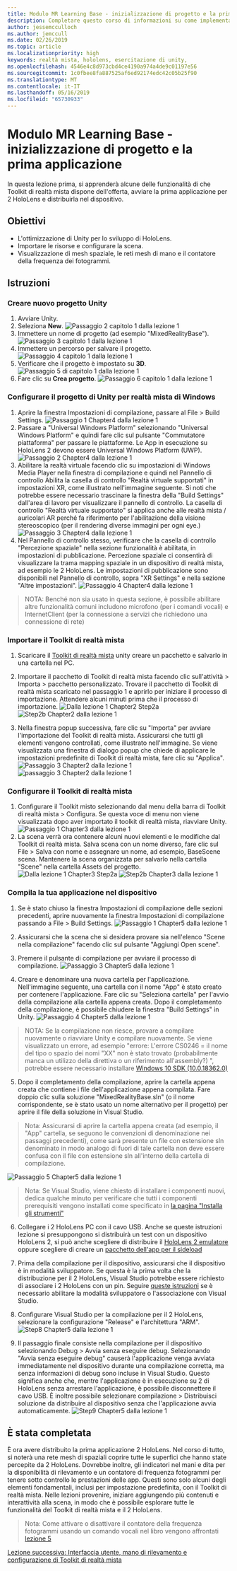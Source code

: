 ```yaml
---
title: Modulo MR Learning Base - inizializzazione di progetto e la prima applicazione
description: Completare questo corso di informazioni su come implementare il riconoscimento di volti di Azure all'interno di un'applicazione di realtà mista.
author: jessemcculloch
ms.author: jemccull
ms.date: 02/26/2019
ms.topic: article
ms.localizationpriority: high
keywords: realtà mista, hololens, esercitazione di unity,
ms.openlocfilehash: 4546e4c8d973cbd4ce4190a974a4de9c01197e56
ms.sourcegitcommit: 1c0fbee8fa887525af6ed92174edc42c05b25f90
ms.translationtype: MT
ms.contentlocale: it-IT
ms.lasthandoff: 05/16/2019
ms.locfileid: "65730933"
---
```

# <a name="mr-learning-base-module---project-initialization-and-first-application"></a>Modulo MR Learning Base - inizializzazione di progetto e la prima applicazione

In questa lezione prima, si apprenderà alcune delle funzionalità di che Toolkit di realtà mista dispone dell'offerta, avviare la prima applicazione per 2 HoloLens e distribuirla nel dispositivo.

## <a name="objectives"></a>Obiettivi

* L'ottimizzazione di Unity per lo sviluppo di HoloLens.
* Importare le risorse e configurare la scena.
* Visualizzazione di mesh spaziale, le reti mesh di mano e il contatore della frequenza dei fotogrammi.

## <a name="instructions"></a>Istruzioni

### <a name="create-new-unity-project"></a>Creare nuovo progetto Unity

1. Avviare Unity.
2. Seleziona **New**.
![Passaggio 2 capitolo 1 dalla lezione 1](images/Lesson1Chapter1Step2.JPG)
3. Immettere un nome di progetto (ad esempio "MixedRealityBase").
![Passaggio 3 capitolo 1 dalla lezione 1](images/Lesson1Chapter1Step3.JPG)
4. Immettere un percorso per salvare il progetto.
![Passaggio 4 capitolo 1 dalla lezione 1](images/Lesson1Chapter1Step4.JPG)
5. Verificare che il progetto è impostato su **3D**.
![Passaggio 5 di capitolo 1 dalla lezione 1](images/Lesson1Chapter1Step5.JPG)
6. Fare clic su **Crea progetto**.
![Passaggio 6 capitolo 1 dalla lezione 1](images/Lesson1Chapter1Step6.JPG)

### <a name="configure-the-unity-project-for-windows-mixed-reality"></a>Configurare il progetto di Unity per realtà mista di Windows

1. Aprire la finestra Impostazioni di compilazione, passare al File > Build Settings.
![Passaggio 1 Chapter4 dalla lezione 1](images/Lesson1Chapter4Step1.JPG)
2. Passare a "Universal Windows Platform" selezionando "Universal Windows Platform" e quindi fare clic sul pulsante "Commutatore piattaforma" per passare le piattaforme. Le App in esecuzione su HoloLens 2 devono essere Universal Windows Platform (UWP).
![Passaggio 2 Chapter4 dalla lezione 1](images/Lesson1Chapter4Step2.JPG)
3. Abilitare la realtà virtuale facendo clic su impostazioni di Windows Media Player nella finestra di compilazione e quindi nel Pannello di controllo Abilita la casella di controllo "Realtà virtuale supportati" in impostazioni XR, come illustrato nell'immagine seguente. Si noti che potrebbe essere necessario trascinare la finestra della "Build Settings" dall'area di lavoro per visualizzare il pannello di controllo. La casella di controllo "Realtà virtuale supportato" si applica anche alle realtà mista / auricolari AR perché fa riferimento per l'abilitazione della visione stereoscopico (per il rendering diverse immagini per ogni eye.) ![Passaggio 3 Chapter4 dalla lezione 1](images/Lesson1Chapter4Step3.JPG)
4. Nel Pannello di controllo stesso, verificare che la casella di controllo "Percezione spaziale" nella sezione funzionalità è abilitata, in impostazioni di pubblicazione. Percezione spaziale ci consentirà di visualizzare la trama mapping spaziale in un dispositivo di realtà mista, ad esempio le 2 HoloLens. Le impostazioni di pubblicazione sono disponibili nel Pannello di controllo, sopra "XR Settings" e nella sezione "Altre impostazioni".
![Passaggio 4 Chapter4 dalla lezione 1](images/Lesson1Chapter4Step4.JPG)

> NOTA: Benché non sia usato in questa sezione, è possibile abilitare altre funzionalità comuni includono microfono (per i comandi vocali) e InternetClient (per la connessione a servizi che richiedono una connessione di rete)

### <a name="import-the-mixed-reality-toolkit"></a>Importare il Toolkit di realtà mista

1. Scaricare il [Toolkit di realtà mista](https://github.com/Microsoft/MixedRealityToolkit-Unity/releases/download/v2.0.0-RC1/Microsoft.MixedReality.Toolkit.Unity.Foundation-v2.0.0-RC1.unitypackage) unity creare un pacchetto e salvarlo in una cartella nel PC.

2. Importare il pacchetto di Toolkit di realtà mista facendo clic sull'attività > Importa > pacchetto personalizzato. Trovare il pacchetto di Toolkit di realtà mista scaricato nel passaggio 1 e aprirlo per iniziare il processo di importazione. Attendere alcuni minuti prima che il processo di importazione.
    ![Dalla lezione 1 Chapter2 Step2a](images/Lesson1Chapter2Step2a.JPG) ![Step2b Chapter2 dalla lezione 1](images/Lesson1Chapter2Step2b.JPG)

3. Nella finestra popup successiva, fare clic su "Importa" per avviare l'importazione del Toolkit di realtà mista. Assicurarsi che tutti gli elementi vengono controllati, come illustrato nell'immagine. Se viene visualizzata una finestra di dialogo popup che chiede di applicare le impostazioni predefinite di Toolkit di realtà mista, fare clic su "Applica".
    ![Passaggio 3 Chapter2 dalla lezione 1](images/Lesson1Chapter2Step3.JPG) ![passaggio 3 Chapter2 dalla lezione 1](images/Lesson1Chapter2Step3b.JPG)

### <a name="configure-the-mixed-reality-toolkit"></a>Configurare il Toolkit di realtà mista

1. Configurare il Toolkit misto selezionando dal menu della barra di Toolkit di realtà mista > Configura. Se questa voce di menu non viene visualizzata dopo aver importato il toolkit di realtà mista, riavviare Unity.
![Passaggio 1 Chapter3 dalla lezione 1](images/Lesson1Chapter3Step1.JPG)
2. La scena verrà ora contenere alcuni nuovi elementi e le modifiche dal Toolkit di realtà mista. Salva scena con un nome diverso, fare clic sul File > Salva con nome e assegnare un nome, ad esempio, BaseScene scena. Mantenere la scena organizzata per salvarlo nella cartella "Scene" nella cartella Assets del progetto.
![Dalla lezione 1 Chapter3 Step2a](images/Lesson1Chapter3Step2a.JPG)
![Step2b Chapter3 dalla lezione 1](images/Lesson1Chapter3Step2b.JPG)

### <a name="build-your-application-to-your-device"></a>Compila la tua applicazione nel dispositivo

1. Se è stato chiuso la finestra Impostazioni di compilazione delle sezioni precedenti, aprire nuovamente la finestra Impostazioni di compilazione passando a File > Build Settings.
    ![Passaggio 1 Chapter5 dalla lezione 1](images/Lesson1Chapter5Step1.JPG)

2. Assicurarsi che la scena che si desidera provare sia nell'elenco "Scene nella compilazione" facendo clic sul pulsante "Aggiungi Open scene".

3. Premere il pulsante di compilazione per avviare il processo di compilazione.
    ![Passaggio 3 Chapter5 dalla lezione 1](images/Lesson1Chapter5Step3.JPG)

4. Creare e denominare una nuova cartella per l'applicazione. Nell'immagine seguente, una cartella con il nome "App" è stato creato per contenere l'applicazione. Fare clic su "Seleziona cartella" per l'avvio della compilazione alla cartella appena creata. Dopo il completamento della compilazione, è possibile chiudere la finestra "Build Settings" in Unity. 
    ![Passaggio 4 Chapter5 dalla lezione 1](images/Lesson1Chapter5Step4.JPG)

  > NOTA: Se la compilazione non riesce, provare a compilare nuovamente o riavviare Unity e compilare nuovamente. Se viene visualizzato un errore, ad esempio "errore: L'errore CS0246 = il nome del tipo o spazio dei nomi "XX" non è stato trovato (probabilmente manca un utilizzo della direttiva o un riferimento all'assembly?) ", potrebbe essere necessario installare [Windows 10 SDK (10.0.18362.0)](<https://developer.microsoft.com/en-us/windows/downloads/windows-10-sdk>)
  >

5. Dopo il completamento della compilazione, aprire la cartella appena creata che contiene i file dell'applicazione appena compilata. Fare doppio clic sulla soluzione "MixedRealityBase.sln" (o il nome corrispondente, se è stato usato un nome alternativo per il progetto) per aprire il file della soluzione in Visual Studio.

  > Nota: Assicurarsi di aprire la cartella appena creata (ad esempio, il "App" cartella, se seguono le convenzioni di denominazione nei passaggi precedenti), come sarà presente un file con estensione sln denominato in modo analogo di fuori di tale cartella non deve essere confusa con il file con estensione sln all'interno della cartella di compilazione. 

![Passaggio 5 Chapter5 dalla lezione 1](images/Lesson1Chapter5Step5.JPG)

  > Nota: Se Visual Studio, viene chiesto di installare i componenti nuovi, dedica qualche minuto per verificare che tutti i componenti prerequisiti vengono installati come specificato in [la pagina "Installa gli strumenti"](install-the-tools.md)

6. Collegare i 2 HoloLens PC con il cavo USB. Anche se queste istruzioni lezione si presuppongono si distribuirà un test con un dispositivo HoloLens 2, si può anche scegliere di distribuire il [HoloLens 2 emulatore](using-the-hololens-emulator.md) oppure scegliere di creare un [pacchetto dell'app per il sideload](<https://docs.microsoft.com/en-us/windows/uwp/packaging/packaging-uwp-apps>)

7. Prima della compilazione per il dispositivo, assicurarsi che il dispositivo è in modalità sviluppatore. Se questa è la prima volta che la distribuzione per il 2 HoloLens, Visual Studio potrebbe essere richiesto di associare i 2 HoloLens con un pin. Seguire [queste istruzioni](https://docs.microsoft.com/en-us/windows/mixed-reality/using-visual-studio) se è necessario abilitare la modalità sviluppatore o l'associazione con Visual Studio.

8. Configurare Visual Studio per la compilazione per il 2 HoloLens, selezionare la configurazione "Release" e l'architettura "ARM".
    ![Step8 Chapter5 dalla lezione 1](images/Lesson1Chapter5Step8.JPG)

9. Il passaggio finale consiste nella compilazione per il dispositivo selezionando Debug > Avvia senza eseguire debug. Selezionando "Avvia senza eseguire debug" causerà l'applicazione venga avviata immediatamente nel dispositivo durante una compilazione corretta, ma senza informazioni di debug sono incluse in Visual Studio. Questo significa anche che, mentre l'applicazione è in esecuzione su 2 di HoloLens senza arrestare l'applicazione, è possibile disconnettere il cavo USB. È inoltre possibile selezionare compilazione > Distribuisci soluzione da distribuire al dispositivo senza che l'applicazione avvia automaticamente.
    ![Step9 Chapter5 dalla lezione 1](images/Lesson1Chapter5Step9.JPG)

## <a name="congratulations"></a>È stata completata

È ora avere distribuito la prima applicazione 2 HoloLens. Nel corso di tutto, si noterà una rete mesh di spaziali coprire tutte le superfici che hanno state percepite da 2 HoloLens. Dovrebbe inoltre, gli indicatori nel mani e dita per la disponibilità di rilevamento e un contatore di frequenza fotogrammi per tenere sotto controllo le prestazioni delle app. Questi sono solo alcuni degli elementi fondamentali, inclusi per impostazione predefinita, con il Toolkit di realtà mista. Nelle lezioni provenire, iniziare aggiungendo più contenuti e interattività alla scena, in modo che è possibile esplorare tutte le funzionalità del Toolkit di realtà mista e il 2 HoloLens.

>Nota: Come attivare o disattivare il contatore della frequenza fotogrammi usando un comando vocali nel libro vengono affrontati [lezione 5](mrlearning-base-ch5.md)

[Lezione successiva: Interfaccia utente, mano di rilevamento e configurazione di Toolkit di realtà mista](mrlearning-base-ch2.md)
